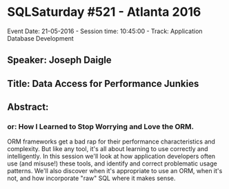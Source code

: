 # SQLSaturday #521 - Atlanta 2016
Event Date: 21-05-2016 - Session time: 10:45:00 - Track: Application  Database Development
## Speaker: Joseph Daigle
## Title: Data Access for Performance Junkies
## Abstract:
### or: How I Learned to Stop Worrying and Love the ORM.

ORM frameworks get a bad rap for their performance characteristics and complexity. But like any tool, it's all about learning to use correctly and intelligently. In this session we'll look at how application developers often use (and misuse!) these tools, and identify and correct problematic usage patterns. We'll also discover when it's appropriate to use an ORM, when it's not, and how incorporate "raw" SQL where it makes sense.
